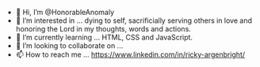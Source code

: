 - 👋 Hi, I’m @HonorableAnomaly
- 👀 I’m interested in ... dying to self, sacrificially serving others in love and honoring the Lord in my thoughts, words and actions.
- 🌱 I’m currently learning ... HTML, CSS and JavaScript.
- 💞️ I’m looking to collaborate on ... 
- 📫 How to reach me ... https://www.linkedin.com/in/ricky-argenbright/

<!---
HonorableAnomaly/HonorableAnomaly is a ✨ special ✨ repository because its `README.md` (this file) appears on your GitHub profile.
You can click the Preview link to take a look at your changes.
--->
